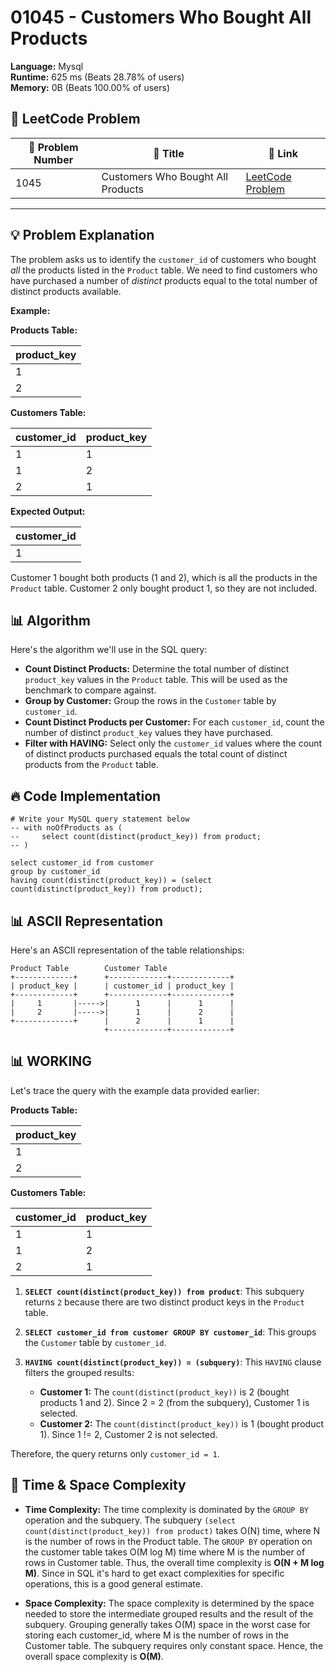 # 01045 - Customers Who Bought All Products
    
**Language:** Mysql  
**Runtime:** 625 ms (Beats 28.78% of users)  
**Memory:** 0B (Beats 100.00% of users)  

## 📝 **LeetCode Problem**

| 🔢 Problem Number | 📌 Title                         | 🔗 Link                                                                  |
|------------------|-----------------------------------|-------------------------------------------------------------------------|
| 1045             | Customers Who Bought All Products | [LeetCode Problem](https://leetcode.com/problems/customers-who-bought-all-products/) |

---

## 💡 **Problem Explanation**

The problem asks us to identify the `customer_id` of customers who bought *all* the products listed in the `Product` table.  We need to find customers who have purchased a number of *distinct* products equal to the total number of distinct products available.

**Example:**

**Products Table:**

| product_key |
|-------------|
| 1           |
| 2           |

**Customers Table:**

| customer_id | product_key |
|-------------|-------------|
| 1           | 1           |
| 1           | 2           |
| 2           | 1           |

**Expected Output:**

| customer_id |
|-------------|
| 1           |

Customer 1 bought both products (1 and 2), which is all the products in the `Product` table. Customer 2 only bought product 1, so they are not included.

## 📊 **Algorithm**

Here's the algorithm we'll use in the SQL query:

*   **Count Distinct Products:** Determine the total number of distinct `product_key` values in the `Product` table.  This will be used as the benchmark to compare against.
*   **Group by Customer:** Group the rows in the `Customer` table by `customer_id`.
*   **Count Distinct Products per Customer:**  For each `customer_id`, count the number of distinct `product_key` values they have purchased.
*   **Filter with HAVING:**  Select only the `customer_id` values where the count of distinct products purchased equals the total count of distinct products from the `Product` table.

## 🔥 **Code Implementation**

```mysql
# Write your MySQL query statement below
-- with noOfProducts as (
--     select count(distinct(product_key)) from product;
-- )

select customer_id from customer
group by customer_id
having count(distinct(product_key)) = (select count(distinct(product_key)) from product);
```

## 📊 **ASCII Representation**

Here's an ASCII representation of the table relationships:

```
Product Table        Customer Table
+-------------+      +-------------+-------------+
| product_key |      | customer_id | product_key |
+-------------+      +-------------+-------------+
|     1       |----->|      1      |      1      |
|     2       |----->|      1      |      2      |
+-------------+      |      2      |      1      |
                     +-------------+-------------+
```

## 📊 **WORKING**

Let's trace the query with the example data provided earlier:

**Products Table:**

| product_key |
|-------------|
| 1           |
| 2           |

**Customers Table:**

| customer_id | product_key |
|-------------|-------------|
| 1           | 1           |
| 1           | 2           |
| 2           | 1           |

1.  **`SELECT count(distinct(product_key)) from product`**: This subquery returns `2` because there are two distinct product keys in the `Product` table.

2.  **`SELECT customer_id from customer GROUP BY customer_id`**:  This groups the `Customer` table by `customer_id`.

3.  **`HAVING count(distinct(product_key)) = (subquery)`**: This `HAVING` clause filters the grouped results:

    *   **Customer 1:**  The `count(distinct(product_key))` is 2 (bought products 1 and 2). Since 2 = 2 (from the subquery), Customer 1 is selected.
    *   **Customer 2:** The `count(distinct(product_key))` is 1 (bought product 1). Since 1 != 2, Customer 2 is not selected.

Therefore, the query returns only `customer_id = 1`.

## 🚀 **Time & Space Complexity**

*   **Time Complexity:** The time complexity is dominated by the `GROUP BY` operation and the subquery.  The subquery `(select count(distinct(product_key)) from product)` takes O(N) time, where N is the number of rows in the Product table. The `GROUP BY` operation on the customer table takes O(M log M) time where M is the number of rows in Customer table. Thus, the overall time complexity is **O(N + M log M)**.  Since in SQL it's hard to get exact complexities for specific operations, this is a good general estimate.

*   **Space Complexity:** The space complexity is determined by the space needed to store the intermediate grouped results and the result of the subquery.  Grouping generally takes O(M) space in the worst case for storing each customer_id, where M is the number of rows in the Customer table. The subquery requires only constant space. Hence, the overall space complexity is **O(M)**.
    